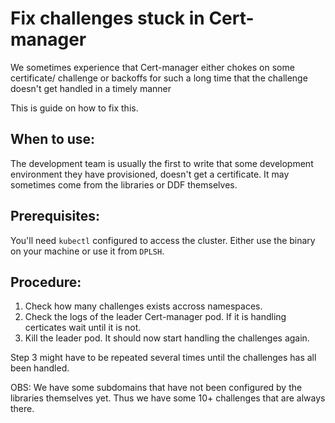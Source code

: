 # Fix challenges stuck in Cert-manager

We sometimes experience that Cert-manager either chokes on some certificate/
challenge or backoffs for such a long time that the challenge doesn't get
handled in a timely manner

This is guide on how to fix this.

## When to use:

The development team is usually the first to write that some development
environment they have provisioned, doesn't get a certificate.
It may sometimes come from the libraries or DDF themselves.

## Prerequisites:

You'll need `kubectl` configured to access the cluster. Either use the binary
on your machine or use it from `DPLSH`.

## Procedure:

1. Check how many challenges exists accross namespaces.
2. Check the logs of the leader Cert-manager pod. If it is handling certicates
wait until it is not.
3. Kill the leader pod. It should now start handling the challenges again.

Step 3 might have to be repeated several times until the challenges has all
been handled.

OBS: We have some subdomains that have not been configured by the libraries
themselves yet. Thus we have some 10+ challenges that are always there.
